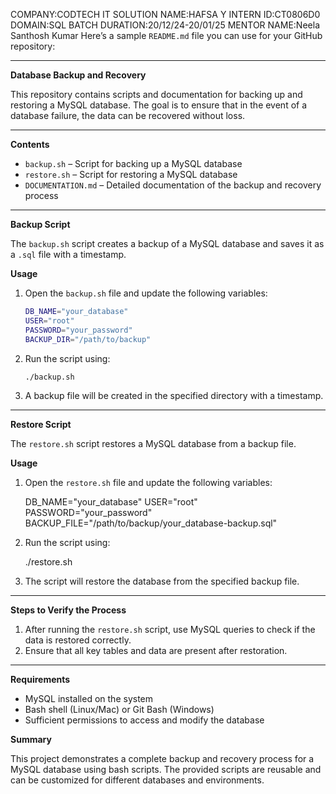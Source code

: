 COMPANY:CODTECH IT SOLUTION NAME:HAFSA Y INTERN ID:CT0806D0 DOMAIN:SQL BATCH DURATION:20/12/24-20/01/25 MENTOR NAME:Neela Santhosh Kumar
Here’s a sample `README.md` file you can use for your GitHub repository:

---

 **Database Backup and Recovery**

This repository contains scripts and documentation for backing up and restoring a MySQL database. The goal is to ensure that in the event of a database failure, the data can be recovered without loss.

---

 **Contents**

- `backup.sh` – Script for backing up a MySQL database  
- `restore.sh` – Script for restoring a MySQL database  
- `DOCUMENTATION.md` – Detailed documentation of the backup and recovery process

---

 **Backup Script**

The `backup.sh` script creates a backup of a MySQL database and saves it as a `.sql` file with a timestamp.

 **Usage**

1. Open the `backup.sh` file and update the following variables:
   ```bash
   DB_NAME="your_database"
   USER="root"
   PASSWORD="your_password"
   BACKUP_DIR="/path/to/backup"
   ```
2. Run the script using:
   ```bash
   ./backup.sh
   ```
3. A backup file will be created in the specified directory with a timestamp.

---

 **Restore Script**

The `restore.sh` script restores a MySQL database from a backup file.

 **Usage**

1. Open the `restore.sh` file and update the following variables:

   DB_NAME="your_database"
   USER="root"
   PASSWORD="your_password"
   BACKUP_FILE="/path/to/backup/your_database-backup.sql"
  
2. Run the script using:
   
   ./restore.sh
 
3. The script will restore the database from the specified backup file.

---

 **Steps to Verify the Process**

1. After running the `restore.sh` script, use MySQL queries to check if the data is restored correctly.
2. Ensure that all key tables and data are present after restoration.

---

 **Requirements**

- MySQL installed on the system  
- Bash shell (Linux/Mac) or Git Bash (Windows)  
- Sufficient permissions to access and modify the database



 **Summary**

This project demonstrates a complete backup and recovery process for a MySQL database using bash scripts. The provided scripts are reusable and can be customized for different databases and environments.

